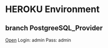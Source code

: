 # HEROKU Environment
## branch PostgreeSQL_Provider
[Open](https://cft-service.herokuapp.com)
Login: admin
Pass: admin
